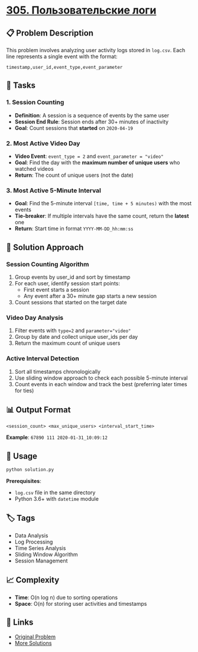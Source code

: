 # [305. Пользовательские логи](https://coderun.yandex.ru/problem/user-logs-sessions-events)

## 📋 Problem Description

This problem involves analyzing user activity logs stored in `log.csv`. Each line represents a single event with the format:
```
timestamp,user_id,event_type,event_parameter
```

## 🎯 Tasks

### 1. Session Counting
- **Definition**: A session is a sequence of events by the same user
- **Session End Rule**: Session ends after 30+ minutes of inactivity
- **Goal**: Count sessions that **started** on `2020-04-19`

### 2. Most Active Video Day
- **Video Event**: `event_type = 2` and `event_parameter = "video"`
- **Goal**: Find the day with the **maximum number of unique users** who watched videos
- **Return**: The count of unique users (not the date)

### 3. Most Active 5-Minute Interval
- **Goal**: Find the 5-minute interval `[time, time + 5 minutes)` with the most events
- **Tie-breaker**: If multiple intervals have the same count, return the **latest** one
- **Return**: Start time in format `YYYY-MM-DD_hh:mm:ss`

## 🔧 Solution Approach

### Session Counting Algorithm
1. Group events by user_id and sort by timestamp
2. For each user, identify session start points:
   - First event starts a session
   - Any event after a 30+ minute gap starts a new session
3. Count sessions that started on the target date

### Video Day Analysis
1. Filter events with `type=2` and `parameter="video"`
2. Group by date and collect unique user_ids per day
3. Return the maximum count of unique users

### Active Interval Detection
1. Sort all timestamps chronologically
2. Use sliding window approach to check each possible 5-minute interval
3. Count events in each window and track the best (preferring later times for ties)

## 📊 Output Format

```
<session_count> <max_unique_users> <interval_start_time>
```

**Example**: `67890 111 2020-01-31_10:09:12`

## 🚀 Usage

```bash
python solution.py
```

**Prerequisites**: 
- `log.csv` file in the same directory
- Python 3.6+ with `datetime` module

## 🏷️ Tags
- Data Analysis
- Log Processing  
- Time Series Analysis
- Sliding Window Algorithm
- Session Management

## 📈 Complexity
- **Time**: O(n log n) due to sorting operations
- **Space**: O(n) for storing user activities and timestamps

## 🔗 Links
- [Original Problem](https://coderun.yandex.ru/problem/user-logs-sessions-events)
- [More Solutions](https://github.com/Melodiz/CodeRun)

